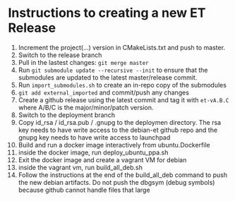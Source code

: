 # Instructions to creating a new ET Release

1. Increment the project(...) version in CMakeLists.txt and push to master.
2. Switch to the release branch
3. Pull in the lastest changes: `git merge master`
4. Run `git submodule update --recursive --init` to ensure that the submodules are updated to the latest master/release commit.
5. Run `import_submodules.sh` to create an in-repo copy of the submodules
6. `git add external_imported` and commit/push any changes
7. Create a github release using the latest commit and tag it with `et-vA.B.C` where A/B/C is the major/minor/patch version.
8. Switch to the deployment branch
9. Copy id_rsa / id_rsa.pub / .gnupg to the deploymen directory.  The rsa key needs to have write access to the debian-et github repo and the gnupg key needs to have write access to launchpad
9. Build and run a docker image interactively from ubuntu.Dockerfile
10. inside the docker image, run deploy_ubuntu_ppa.sh
11. Exit the docker image and create a vagrant VM for debian
12. inside the vagrant vm, run build_all_deb.sh
13. Follow the instructions at the end of the build_all_deb command to push the new debian artifacts.  Do not push the dbgsym (debug symbols) because github cannot handle files that large